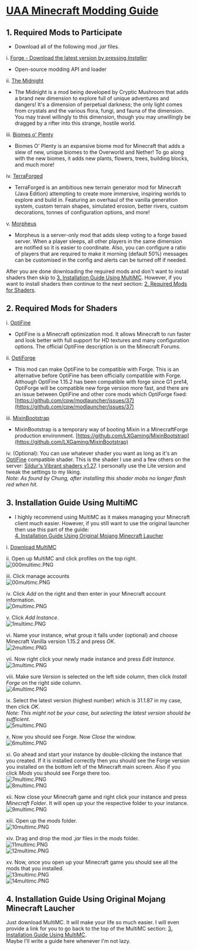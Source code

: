 # <ins>UAA Minecraft Modding Guide</ins>  

## 1. Required Mods to Participate  
* Download all of the following mod _\.jar_ files.  

i. [Forge - Download the latest version by pressing _Installer_](http://files.minecraftforge.net)  
* Open-source modding API and loader

ii. [The Midnight](https://www.curseforge.com/minecraft/mc-mods/the-midnight/files/2942601)  
* The Midnight is a mod being developed by Cryptic Mushroom that adds a brand new dimension to explore full of unique adventures and dangers\! It's a dimension of perpetual darkness; the only light comes from crystals and the various flora, fungi, and fauna of the dimension\. You may travel willingly to this dimension, though you may unwillingly be dragged by a rifter into this strange, hostile world\.  

iii. [Biomes o' Plenty](https://www.curseforge.com/minecraft/mc-mods/biomes-o-plenty/files/2887034)  
* Biomes O' Plenty is an expansive biome mod for Minecraft that adds a slew of new, unique biomes to the Overworld and Nether!  To go along with the new biomes, it adds new plants, flowers, trees, building blocks, and much more\!  

iv. [TerraForged](https://www.curseforge.com/minecraft/mc-mods/terraforged/files/2953095)  
* TerraForged is an ambitious new terrain generator mod for Minecraft \(Java Edition\) attempting to create more immersive,
inspiring worlds to explore and build in\. Featuring an overhaul of the vanilla generation system, custom terrain shapes,
simulated erosion, better rivers, custom decorations, tonnes of configuration options, and more\!  

v. [Morpheus](https://www.curseforge.com/minecraft/mc-mods/morpheus/files/2898972)  
* Morpheus is a server\-only mod that adds sleep voting to a forge based server\. When a player sleeps, all other players in the same dimension are notified so it is easier to coordinate\. Also, you can configure a ratio of players that are required to make it morning \(default 50%\) messages can be customised in the config and alerts can be turned off if needed\.  

After you are done downloading the required mods and don't want to install shaders then skip to [3\. Installation Guide Using MultiMC](#3-installation-guide-using-multimc)\. However, if you want to install shaders then continue to the next section: [2\. Required Mods for Shaders](#2-required-mods-for-shaders)\.  

## 2. Required Mods for Shaders  
i. [OptiFine](https://optifine.net/adloadx?f=preview_OptiFine_1.15.2_HD_U_G1_pre16.jar)  
* OptiFine is a Minecraft optimization mod\. It allows Minecraft to run faster and look better with full support for HD textures and many configuration options\. The official OptiFine description is on the Minecraft Forums\.  

ii. [OptiForge](https://www.curseforge.com/minecraft/mc-mods/optiforge/files/2947809)  
* This mod can make OptiFine to be compatible with Forge\. This is an alternative before OptiFine has been officially compatible with Forge\. Although OptiFine 1\.15\.2 has been compatible with forge since G1 pre14, OptiForge will be compatible new forge version more fast, and there are an issue between OptiFine and other core mods which OptiForge fixed: [https://github.com/cpw/modlauncher/issues/37](https://github.com/cpw/modlauncher/issues/37)  

iii. [MixinBootstrap](https://www.curseforge.com/minecraft/mc-mods/mixinbootstrap/files/2939224)  
* MixinBootstrap is a temporary way of booting Mixin in a MinecraftForge production environment\. [https://github.com/LXGaming/MixinBootstrap](https://github.com/LXGaming/MixinBootstrap)  

iv. \(Optional\): You can use whatever shader you want as long as it's an [OptiFine](https://optifine.net/adloadx?f=preview_OptiFine_1.15.2_HD_U_G1_pre16.jar) compatible shader\. This is the shader I use and a few others on the server: [Sildur's Vibrant shaders v1\.27](https://sildurs-shaders.github.io/downloads)\. I personally use the Lite version and tweak the settings to my liking\.  
_Note: As found by Chung, after installing this shader mobs no longer flash red when hit\._

## 3. Installation Guide Using MultiMC  
* I highly recommend using MultiMC as it makes managing your Minecraft client much easier. However, if you still want to use the original launcher then use this part of the guide:  
[4\. Installation Guide Using Original Mojang Minecraft Laucher](#4-installation-guide-using-original-mojang-minecraft-laucher)  

i. [Download MultiMC](https://multimc.org/#Download)  

ii. Open up MultiMC and click profiles on the top right\.  
![000multimc.PNG](/screenshots/multimc/000multimc.PNG)  

iii. Click manage accounts  
![00multimc.PNG](/screenshots/multimc/00multimc.PNG)  

iv. Click _Add_ on the right and then enter in your Minecraft account information\.  
![0multimc.PNG](/screenshots/multimc/0multimc.PNG)  

v. Click _Add Instance_\.  
![1multimc.PNG](/screenshots/multimc/1multimc.PNG)  

vi. Name your instance, what group it falls under \(optional\) and choose Minecraft Vanilla version 1\.15\.2 and press _OK_\.  
![2multimc.PNG](/screenshots/multimc/2multimc.PNG)  

vii. Now right click your newly made instance and press _Edit Instance_\.  
![3multimc.PNG](/screenshots/multimc/3multimc.PNG)  

viii. Make sure _Version_ is selected on the left side column, then click _Install Forge_ on the right side column\.  
![4multimc.PNG](/screenshots/multimc/4multimc.PNG)  

ix. Select the latest version (highest number) which is 31\.1\.87 in my case, then click _OK_\.  
_Note: This might not be your case, but selecting the latest version should be sufficient_\.  
![5multimc.PNG](/screenshots/multimc/5multimc.PNG)  

x. Now you should see Forge. Now _Close_ the window\.  
![6multimc.PNG](/screenshots/multimc/6multimc.PNG)  

xi. Go ahead and start your instance by double\-clicking the instance that you created\. If it is installed correctly then you should see the Forge version you installed on the bottom left of the Minecraft main screen\. Also if you click _Mods_ you should see Forge there too\.  
![7multimc.PNG](/screenshots/multimc/7multimc.PNG)  
![8multimc.PNG](/screenshots/multimc/8multimc.PNG)  

xii. Now close your Minecraft game and right click your instance and press _Minecraft Folder_\. It will open up your the respective folder to your instance\.  
![9multimc.PNG](/screenshots/multimc/9multimc.PNG)  

xiii. Open up the _mods_ folder\.  
![10multimc.PNG](/screenshots/multimc/10multimc.PNG)  

xiv. Drag and drop the mod _\.jar_ files in the _mods_ folder\.  
![11multimc.PNG](/screenshots/multimc/11multimc.PNG)  
![12multimc.PNG](/screenshots/multimc/12multimc.PNG)  

xv. Now, once you open up your Minecraft game you should see all the mods that you installed\.  
![13multimc.PNG](/screenshots/multimc/13multimc.PNG)  
![14multimc.PNG](/screenshots/multimc/14multimc.PNG)  

## 4. Installation Guide Using Original Mojang Minecraft Laucher  

Just download MultiMC\. It will make your life so much easier\. I will even provide a link for you to go back to the top of the MultiMC section: [3\. Installation Guide Using MultiMC](#3-installation-guide-using-multimc)\.  
Maybe I'll write a guide here whenever I'm not lazy\.  
